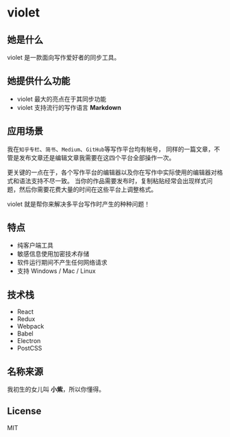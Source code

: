 # violet

## 她是什么

violet 是一款面向写作爱好者的同步工具。

## 她提供什么功能

 * violet 最大的亮点在于其同步功能
 * violet 支持流行的写作语言 **Markdown**

## 应用场景

我在`知乎专栏`、`简书`、`Medium`、`GitHub`等写作平台均有帐号，
同样的一篇文章，不管是发布文章还是编辑文章我需要在这四个平台全部操作一次。

更关键的一点在于，各个写作平台的编辑器以及你在写作中实际使用的编辑器对格式和语法支持不尽一致。
当你的作品需要发布时，复制粘贴经常会出现样式问题，然后你需要花费大量的时间在这些平台上调整格式。

violet 就是帮你来解决多平台写作时产生的种种问题！

## 特点

* 纯客户端工具
* 敏感信息使用加密技术存储
* 软件运行期间不产生任何网络请求
* 支持 Windows / Mac / Linux

## 技术栈

* React
* Redux
* Webpack
* Babel
* Electron
* PostCSS

## 名称来源

我初生的女儿叫 **小紫**，所以你懂得。

## License

MIT
